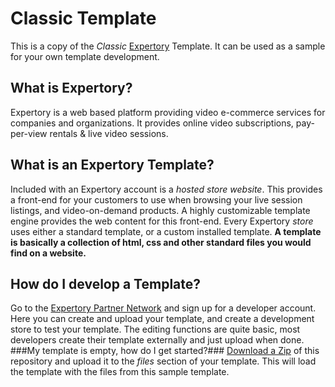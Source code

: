 Classic Template
================
This is a copy of the *Classic* [Expertory](http://www.expertory.com) Template. It can be used as a sample for your own template development.

## What is Expertory? ##
Expertory is a web based platform providing video e-commerce services for companies and organizations. It provides online video subscriptions, pay-per-view rentals & live video sessions. 

## What is an Expertory Template? ##
Included with an Expertory account is a *hosted store website*. This provides a front-end for your customers to use when browsing your live session listings, and video-on-demand products. A highly customizable template engine provides the web content for this front-end. Every Expertory *store* uses either a standard template, or a custom installed template. **A template is basically a collection of html, css and other standard files you would find on a website.**
## How do I develop a Template? ##
Go to the [Expertory Partner Network](http://partners.expertory.com/signup) and sign up for a developer account. Here you can create and upload your template, and create a development store to test your template. The editing functions are quite basic, most developers create their template externally and just upload when done.
###My template is empty, how do I get started?###
[Download a Zip](https://github.com/expertory/classic-template/archive/master.zip) of this repository and upload it to the *files* section of your template. This will load the template with the files from this sample template.

